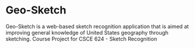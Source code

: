 # Geo-Sketch
Geo-Sketch is a web-based sketch recognition application that is aimed at improving general knowledge of United States geography through sketching. Course Project for CSCE 624 - Sketch Recognition  
